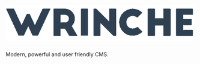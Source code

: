 # ![wrinche Logo](assets/system/wrinche-logo-charcoal-small.png)
Modern, powerful and user friendly CMS.
